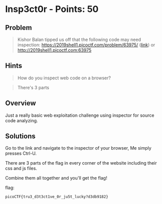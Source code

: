 # Insp3ct0r - Points: 50

## Problem
>  Kishor Balan tipped us off that the following code may need inspection: https://2019shell1.picoctf.com/problem/63975/ ([link](https://2019shell1.picoctf.com/problem/63975/)) or http://2019shell1.picoctf.com:63975

## Hints

> How do you inspect web code on a browser?

> There's 3 parts

## Overview

Just a really basic web exploitation challenge using inspector for source code analyzing.

## Solutions

Go to the link and navigate to the inspector of your browser, Me simply presses Ctrl-U. 

There are 3 parts of the flag in every corner of the website including their css and js files. 


Combine them all together and you'll get the flag!

flag:
```
picoCTF{tru3_d3t3ct1ve_0r_ju5t_lucky?d3db9182}
```
